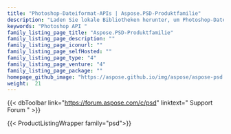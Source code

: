 ```yaml
---
title: "Photoshop-Dateiformat-APIs | Aspose.PSD-Produktfamilie"
description: "Laden Sie lokale Bibliotheken herunter, um Photoshop-Dateien zu bearbeiten und Ebeneneigenschaften zu aktualisieren, Wasserzeichen hinzuzufügen, zu drehen, zu skalieren, zu spiegeln, zuzuschneiden, zu dithern und Rasterkonvertierungen vorzunehmen."
keywords: "Photoshop API "
family_listing_page_title: "Aspose.PSD-Produktfamilie"
family_listing_page_description: ""
family_listing_page_iconurl: ""
family_listing_page_selfHosted: ""
family_listing_page_type: "4"
family_listing_page_venture: "4"
family_listing_page_package: ""
homepage_github_image: "https://aspose.github.io/img/aspose/aspose-psd.png"
weight:  21
---
```


{{< dbToolbar link="https://forum.aspose.com/c/psd" linktext=" Support Forum " >}}

{{< ProductListingWrapper family="psd">}}


